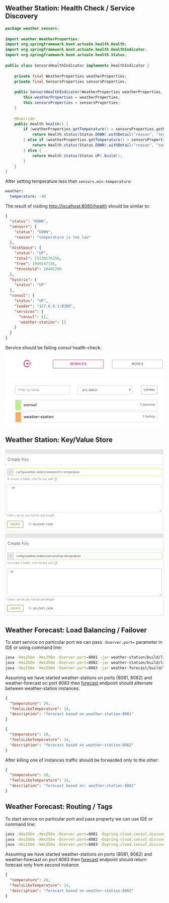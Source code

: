 ## Weather Station: Health Check / Service Discovery

```java
package weather.sensors;

import weather.WeatherProperties;
import org.springframework.boot.actuate.health.Health;
import org.springframework.boot.actuate.health.HealthIndicator;
import org.springframework.boot.actuate.health.Status;

public class SensorsHealthIndicator implements HealthIndicator {

    private final WeatherProperties weatherProperties;
    private final SensorsProperties sensorsProperties;

    public SensorsHealthIndicator(WeatherProperties weatherProperties, SensorsProperties sensorsProperties) {
        this.weatherProperties = weatherProperties;
        this.sensorsProperties = sensorsProperties;
    }

    @Override
    public Health health() {
        if (weatherProperties.getTemperature() < sensorsProperties.getMinTemperature()) {
            return Health.status(Status.DOWN).withDetail("reason", "temperature is too low").build();
        } else if (weatherProperties.getTemperature() > sensorsProperties.getMaxTemperature()) {
            return Health.status(Status.DOWN).withDetail("reason", "temperature is too high").build();
        } else {
            return Health.status(Status.UP).build();
        }
    }
}
```
After setting temperature less than `sensors.min-temperature`:

```yml
weather:
  temperature: -40
```
The result of visiting [http://localhost:8080/health](http://localhost:8080/health) should be similar to:

```json
{
  "status": "DOWN",
  "sensors": {
    "status": "DOWN",
    "reason": "temperature is too low"
  },
  "diskSpace": {
    "status": "UP",
    "total": 25230176256,
    "free": 1949147136,
    "threshold": 10485760
  },
  "hystrix": {
    "status": "UP"
  },
  "consul": {
    "status": "UP",
    "leader": "127.0.0.1:8300",
    "services": {
      "consul": [],
      "weather-station": []
    }
  }
}
```
Service should be failing consul health-check:

![consul-ui](images/consul-failing.png)

## Weather Station: Key/Value Store

![min-temperature](images/min-temperature.png)
![max-temperature](images/max-temperature.png)

## Weather Forecast: Load Balancing / Failover
To start service on particular port we can pass `-Dserver.port=` parameter in IDE or using command line:

```bash
java -Xms256m -Xmx256m -Dserver.port=8081 -jar weather-station/build/libs/weather-station-0.0.1.jar
java -Xms256m -Xmx256m -Dserver.port=8082 -jar weather-station/build/libs/weather-station-0.0.1.jar
java -Xms256m -Xmx256m -Dserver.port=8083 -jar weather-forecast/build/libs/weather-forecast-0.0.1.jar
```

Assuming we have started weather-stations on ports (8081, 8082) and weather-forecast on port 8083
then [forecast](http://localhost:8083/weather) endpoint should alternate between weather-station instances:

```json
{
  "temperature": 20,
  "feelsLikeTemperature": 14,
  "description": "forecast based on weather-station-8081"
}
```
```json
{
  "temperature": 20,
  "feelsLikeTemperature": 14,
  "description": "forecast based on weather-station-8082"
}
```

After killing one of instances traffic should be forwarded only to the other:

```json
{
  "temperature": 20,
  "feelsLikeTemperature": 14,
  "description": "forecast based on: weather-station-8081"
}
```

## Weather Forecast: Routing / Tags
To start service on particular port and pass property we can use IDE or command line:

```bash
java -Xms256m -Xmx256m -Dserver.port=8081 -Dspring.cloud.consul.discovery.tags=v1 -jar weather-station/build/libs/weather-station-0.0.1.jar
java -Xms256m -Xmx256m -Dserver.port=8082 -Dspring.cloud.consul.discovery.tags=v2 -jar weather-station/build/libs/weather-station-0.0.1.jar
java -Xms256m -Xmx256m -Dserver.port=8083 -Dspring.cloud.consul.discovery.server-list-query-tags.weather-station=v2 -jar weather-forecast/build/libs/weather-forecast-0.0.1.jar
```

Assuming we have started weather-stations on ports (8081, 8082) and weather-forecast on port 8083
then [forecast](http://localhost:8083/weather) endpoint should return forecast only from second instance

```json
{
  "temperature": 20,
  "feelsLikeTemperature": 14,
  "description": "forecast based on weather-station-8082"
}
```